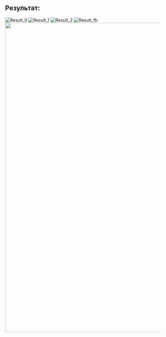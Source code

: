 ## Результат: ##
![Result_0](https://github.com/Dmitry-Serebrennikov/Mdev_episode_II/blob/master/FirebaseNachalo/1.jpg)
![Result_1](https://github.com/Dmitry-Serebrennikov/Mdev_episode_II/blob/master/FirebaseNachalo/2.jpg)
![Result_2](https://github.com/Dmitry-Serebrennikov/Mdev_episode_II/blob/master/FirebaseNachalo/3.jpg)
![Result_fb](https://github.com/Dmitry-Serebrennikov/Mdev_episode_II/blob/master/FirebaseNachalo/fb.png)
<img src="https://github.com/Dmitry-Serebrennikov/Mdev_episode_II/blob/master/FirebaseNachalo/1.jpg" width="1000" />

